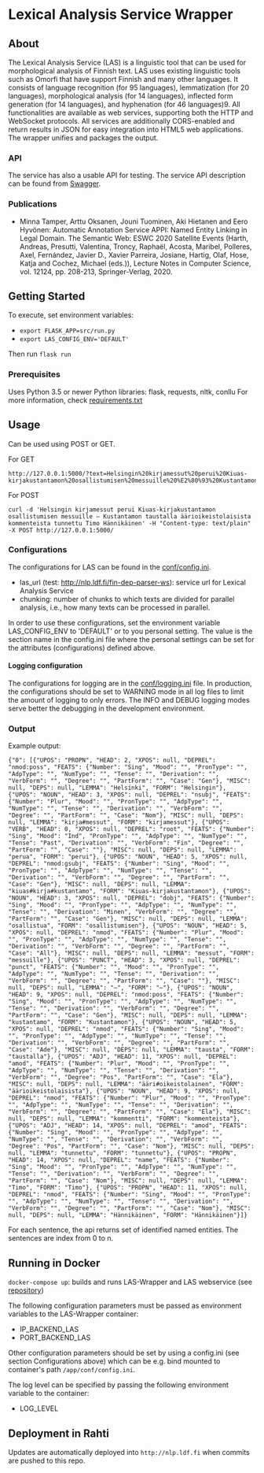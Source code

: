 # Lexical Analysis Service Wrapper

## About

The Lexical Analysis Service (LAS) is a linguistic tool that can be used for morphological analysis of Finnish text.  LAS uses existing linguistic tools such as Omorfi that have support Finnish and many other
languages. It consists of language recognition (for 95 languages), lemmatization (for 20 languages), morphological analysis (for 14 languages), inflected form generation (for 14 languages), and hyphenation (for 46 languages)9. All functionalities are available as web services, supporting both the HTTP and WebSocket protocols. All services are additionally CORS-enabled and return results in JSON for easy integration into HTML5 web applications. The wrapper unifies and packages the output.

### API

The service has also a usable API for testing. The service API description can be found from [Swagger](https://app.swaggerhub.com/apis-docs/SeCo/nlp.ldf.fi/1.0.0#/Finnish-dep-parser/).

### Publications

* Minna Tamper, Arttu Oksanen, Jouni Tuominen, Aki Hietanen and Eero Hyvönen: Automatic Annotation Service APPI: Named Entity Linking in Legal Domain. The Semantic Web: ESWC 2020 Satellite Events (Harth, Andreas, Presutti, Valentina, Troncy, Raphaël, Acosta, Maribel, Polleres, Axel, Fernández, Javier D., Xavier Parreira, Josiane, Hartig, Olaf, Hose, Katja and Cochez, Michael (eds.)), Lecture Notes in Computer Science, vol. 12124, pp. 208-213, Springer-Verlag, 2020.


## Getting Started

To execute, set environment variables:
* ``` export FLASK_APP=src/run.py ```
* ``` export LAS_CONFIG_ENV='DEFAULT' ```

Then run ``` flask run ```

### Prerequisites

Uses Python 3.5 or newer
Python libraries: flask, requests, nltk, conllu
For more information, check [requirements.txt](requirements.txt)

## Usage

Can be used using POST or GET.

For GET
```
http://127.0.0.1:5000/?text=Helsingin%20kirjamessut%20perui%20Kiuas-kirjakustantamon%20osallistumisen%20messuille%20%E2%80%93%20Kustantamon%20taustalla%20%C3%A4%C3%A4rioikeistolaisista%20kommenteista%20tunnettu%20Timo%20H%C3%A4nnik%C3%A4inen
```
For POST
```
curl -d 'Helsingin kirjamessut perui Kiuas-kirjakustantamon osallistumisen messuille – Kustantamon taustalla äärioikeistolaisista kommenteista tunnettu Timo Hännikäinen' -H "Content-type: text/plain" -X POST http://127.0.0.1:5000/
```

### Configurations

The configurations for LAS can be found in the [conf/config.ini](conf/config.ini).

* las_url (test: http://nlp.ldf.fi/fin-dep-parser-ws): service url for Lexical Analysis Service
* chunking: number of chunks to which texts are divided for parallel analysis, i.e., how many texts can be processed in parallel.

In order to use these configurations, set the environment variable LAS_CONFIG_ENV to 'DEFAULT' or to you personal setting. The value is the section name in the config.ini file where the personal settings can be set for the attributes (configurations) defined above.

#### Logging configuration

The configurations for logging are in the [conf/logging.ini](conf/logging.ini) file. In production, the configurations should be set to WARNING mode in all log files to limit the amount of logging to only errors. The INFO and DEBUG logging modes serve better the debugging in the development environment.


### Output

Example output:

```
{"0": [{"UPOS": "PROPN", "HEAD": 2, "XPOS": null, "DEPREL": "nmod:poss", "FEATS": {"Number": "Sing", "Mood": "", "PronType": "", "AdpType": "", "NumType": "", "Tense": "", "Derivation": "", "VerbForm": "", "Degree": "", "PartForm": "", "Case": "Gen"}, "MISC": null, "DEPS": null, "LEMMA": "Helsinki", "FORM": "Helsingin"}, {"UPOS": "NOUN", "HEAD": 3, "XPOS": null, "DEPREL": "nsubj", "FEATS": {"Number": "Plur", "Mood": "", "PronType": "", "AdpType": "", "NumType": "", "Tense": "", "Derivation": "", "VerbForm": "", "Degree": "", "PartForm": "", "Case": "Nom"}, "MISC": null, "DEPS": null, "LEMMA": "kirja#messut", "FORM": "kirjamessut"}, {"UPOS": "VERB", "HEAD": 0, "XPOS": null, "DEPREL": "root", "FEATS": {"Number": "Sing", "Mood": "Ind", "PronType": "", "AdpType": "", "NumType": "", "Tense": "Past", "Derivation": "", "VerbForm": "Fin", "Degree": "", "PartForm": "", "Case": ""}, "MISC": null, "DEPS": null, "LEMMA": "perua", "FORM": "perui"}, {"UPOS": "NOUN", "HEAD": 5, "XPOS": null, "DEPREL": "nmod:gsubj", "FEATS": {"Number": "Sing", "Mood": "", "PronType": "", "AdpType": "", "NumType": "", "Tense": "", "Derivation": "", "VerbForm": "", "Degree": "", "PartForm": "", "Case": "Gen"}, "MISC": null, "DEPS": null, "LEMMA": "kiuas#kirja#kustantamo", "FORM": "Kiuas-kirjakustantamon"}, {"UPOS": "NOUN", "HEAD": 3, "XPOS": null, "DEPREL": "dobj", "FEATS": {"Number": "Sing", "Mood": "", "PronType": "", "AdpType": "", "NumType": "", "Tense": "", "Derivation": "Minen", "VerbForm": "", "Degree": "", "PartForm": "", "Case": "Gen"}, "MISC": null, "DEPS": null, "LEMMA": "osallistua", "FORM": "osallistumisen"}, {"UPOS": "NOUN", "HEAD": 5, "XPOS": null, "DEPREL": "nmod", "FEATS": {"Number": "Plur", "Mood": "", "PronType": "", "AdpType": "", "NumType": "", "Tense": "", "Derivation": "", "VerbForm": "", "Degree": "", "PartForm": "", "Case": "All"}, "MISC": null, "DEPS": null, "LEMMA": "messut", "FORM": "messuille"}, {"UPOS": "PUNCT", "HEAD": 3, "XPOS": null, "DEPREL": "punct", "FEATS": {"Number": "", "Mood": "", "PronType": "", "AdpType": "", "NumType": "", "Tense": "", "Derivation": "", "VerbForm": "", "Degree": "", "PartForm": "", "Case": ""}, "MISC": null, "DEPS": null, "LEMMA": "–", "FORM": "–"}, {"UPOS": "NOUN", "HEAD": 9, "XPOS": null, "DEPREL": "nmod:poss", "FEATS": {"Number": "Sing", "Mood": "", "PronType": "", "AdpType": "", "NumType": "", "Tense": "", "Derivation": "", "VerbForm": "", "Degree": "", "PartForm": "", "Case": "Gen"}, "MISC": null, "DEPS": null, "LEMMA": "kustantamo", "FORM": "Kustantamon"}, {"UPOS": "NOUN", "HEAD": 5, "XPOS": null, "DEPREL": "nmod", "FEATS": {"Number": "Sing", "Mood": "", "PronType": "", "AdpType": "", "NumType": "", "Tense": "", "Derivation": "", "VerbForm": "", "Degree": "", "PartForm": "", "Case": "Ade"}, "MISC": null, "DEPS": null, "LEMMA": "tausta", "FORM": "taustalla"}, {"UPOS": "ADJ", "HEAD": 11, "XPOS": null, "DEPREL": "amod", "FEATS": {"Number": "Plur", "Mood": "", "PronType": "", "AdpType": "", "NumType": "", "Tense": "", "Derivation": "", "VerbForm": "", "Degree": "Pos", "PartForm": "", "Case": "Ela"}, "MISC": null, "DEPS": null, "LEMMA": "ääri#oikeistolainen", "FORM": "äärioikeistolaisista"}, {"UPOS": "NOUN", "HEAD": 9, "XPOS": null, "DEPREL": "nmod", "FEATS": {"Number": "Plur", "Mood": "", "PronType": "", "AdpType": "", "NumType": "", "Tense": "", "Derivation": "", "VerbForm": "", "Degree": "", "PartForm": "", "Case": "Ela"}, "MISC": null, "DEPS": null, "LEMMA": "kommentti", "FORM": "kommenteista"}, {"UPOS": "ADJ", "HEAD": 14, "XPOS": null, "DEPREL": "amod", "FEATS": {"Number": "Sing", "Mood": "", "PronType": "", "AdpType": "", "NumType": "", "Tense": "", "Derivation": "", "VerbForm": "", "Degree": "Pos", "PartForm": "", "Case": "Nom"}, "MISC": null, "DEPS": null, "LEMMA": "tunnettu", "FORM": "tunnettu"}, {"UPOS": "PROPN", "HEAD": 14, "XPOS": null, "DEPREL": "name", "FEATS": {"Number": "Sing", "Mood": "", "PronType": "", "AdpType": "", "NumType": "", "Tense": "", "Derivation": "", "VerbForm": "", "Degree": "", "PartForm": "", "Case": "Nom"}, "MISC": null, "DEPS": null, "LEMMA": "Timo", "FORM": "Timo"}, {"UPOS": "PROPN", "HEAD": 11, "XPOS": null, "DEPREL": "nmod", "FEATS": {"Number": "Sing", "Mood": "", "PronType": "", "AdpType": "", "NumType": "", "Tense": "", "Derivation": "", "VerbForm": "", "Degree": "", "PartForm": "", "Case": "Nom"}, "MISC": null, "DEPS": null, "LEMMA": "Hännikäinen", "FORM": "Hännikäinen"}]}
```

For each sentence, the api returns set of identified named entities. The sentences are index from 0 to n.

## Running in Docker

`docker-compose up`: builds and runs LAS-Wrapper and LAS webservice (see [repository](https://github.com/jiemakel/las-ws))

The following configuration parameters must be passed as environment variables to the LAS-Wrapper container:

* IP_BACKEND_LAS
* PORT_BACKEND_LAS

Other configuration parameters should be set by using a config.ini (see section Configurations above) which can be e.g. bind mounted to container's path `/app/conf/config.ini`.

The log level can be specified by passing the following environment variable to the container:

* LOG_LEVEL

## Deployment in Rahti

Updates are automatically deployed into `http://nlp.ldf.fi` when commits are pushed to this repo.
